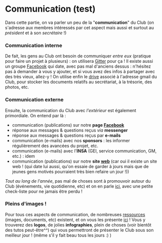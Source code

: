# Communication (test)


Dans cette partie, on va parler un peu de la "**communication**" du Club (on s'adresse aux membres intéressés par cet aspect mais aussi et surtout au *président* et à son *secrétaire* !)

### Communication interne
De fait, les gens au Club ont besoin de communiquer *entre eux* (pratique pour faire un projet à plusieurs) : on utilisera [Gitter](https://gitter.im/club-robot-insat/) pour ça ! Il existe aussi un groupe [Facebook](https://www.facebook.com/groups/809109805874317/?ref=bookmarks) qui date, avec pas mal d'anciens dessus : n'hésitez pas à demander à vous y ajouter, et si vous avez des infos à partager avec des très vieux, allez-y !
On utilise enfin le [drive](https://drive.google.com/drive/) associé à l'adresse gmail du Club, pour stocker les documents relatifs au secrétariat, à la trésorie, des photos, etc.

### Communication externe
Ensuite, la communication du Club avec *l'extérieur* est également primordiale. On entend par là :
 - communication (publications) sur notre **page [Facebook](https://www.facebook.com/ClubRobotINSAT/)**
 - réponse aux messages & questions reçus *via* **messenger**
 - réponse aux messages & questions reçus par **e-mails**
 - communication (e-mails) avec nos **sponsors** : les informer régulièrement des avancées du projet, etc.
 - communication (e-mails) avec l'**INSA** (GEI, service communication, GM, etc.) : idem
 - communication (publications) sur notre **site [web](https://etud.insa-toulouse.fr/~club_robot/)** (car oui il existe un site web ! (qui date lui aussi, qu'on essaie de garder à jours mais que de jeunes gens motivés pourraient très bien refaire un jour !))

*Tout au long de l'année*, pas mal de choses sont à promouvoir autour du Club (événements, vie quotidienne, etc) et on en parle [ici](/com/ext), avec une petite check-liste pour ne jamais être perdu !

### Pleins d'images !
Pour tous ces aspects de communication, de nombreuses [ressources]() (images, documents, etc) existent, et on vous les présente [ici]() ! Vous y trouverez des **logos**, de jolies **infographies**, plein de choses (voir bientôt des tutos peut-être^^) qui vous permettront de présenter le Club sous son meilleur jour ! (même s'il y fait beau tous les jours :) )
